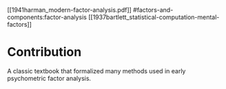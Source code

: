 [[1941harman_modern-factor-analysis.pdf]]
#factors-and-components:factor-analysis
[[1937bartlett_statistical-computation-mental-factors]]

# Contribution 

   A classic textbook that formalized many methods used in early psychometric factor analysis.
